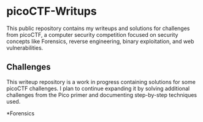 # picoCTF-Writups
This public repository contains my writeups and solutions for challenges from picoCTF, a computer security competition focused on security concepts like Forensics, reverse engineering, binary exploitation, and web vulnerabilities.
## Challenges ##

This writeup repository is a work in progress containing solutions for some picoCTF challenges. I plan to continue expanding it by solving additional challenges from the Pico primer and documenting step-by-step techniques used.

*Forensics
